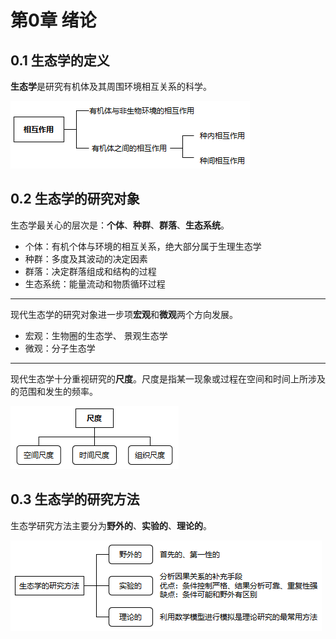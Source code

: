 # 第0章 绪论

## 0.1 生态学的定义

**生态学**是研究有机体及其周围环境相互关系的科学。

![](img/img001.png)

## 0.2 生态学的研究对象

生态学最关心的层次是：**个体**、**种群**、**群落**、**生态系统**。

* 个体：有机个体与环境的相互关系，绝大部分属于生理生态学
* 种群：多度及其波动的决定因素
* 群落：决定群落组成和结构的过程
* 生态系统：能量流动和物质循环过程

---

现代生态学的研究对象进一步项**宏观**和**微观**两个方向发展。

* 宏观：生物圈的生态学、 景观生态学
* 微观：分子生态学

---

现代生态学十分重视研究的**尺度**。尺度是指某一现象或过程在空间和时间上所涉及的范围和发生的频率。

![img](img/img002.png)

## 0.3 生态学的研究方法

生态学研究方法主要分为**野外的**、**实验的**、**理论的**。

![img](img/img003.png)

